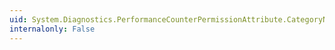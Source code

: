 ```yaml
---
uid: System.Diagnostics.PerformanceCounterPermissionAttribute.CategoryName
internalonly: False
---
```

